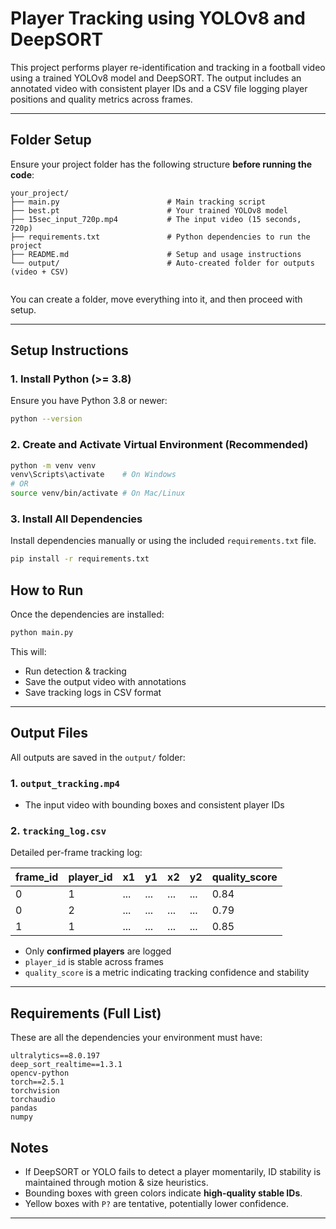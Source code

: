 
# Player Tracking using YOLOv8 and DeepSORT

This project performs player re-identification and tracking in a football video using a trained YOLOv8 model and DeepSORT. The output includes an annotated video with consistent player IDs and a CSV file logging player positions and quality metrics across frames.

---

## Folder Setup

Ensure your project folder has the following structure **before running the code**:

```
your_project/
├── main.py                        # Main tracking script
├── best.pt                        # Your trained YOLOv8 model
├── 15sec_input_720p.mp4           # The input video (15 seconds, 720p)
├── requirements.txt               # Python dependencies to run the project
├── README.md                      # Setup and usage instructions
└── output/                        # Auto-created folder for outputs (video + CSV)


```

You can create a folder, move everything into it, and then proceed with setup.

---

## Setup Instructions

### 1. Install Python (>= 3.8)

Ensure you have Python 3.8 or newer:
```bash
python --version
```

### 2. Create and Activate Virtual Environment (Recommended)

```bash
python -m venv venv
venv\Scripts\activate    # On Windows
# OR
source venv/bin/activate # On Mac/Linux
```

### 3. Install All Dependencies

Install dependencies manually or using the included `requirements.txt` file.

```bash
pip install -r requirements.txt
```


##  How to Run

Once the dependencies are installed:

```bash
python main.py
```

This will:

- Run detection & tracking
- Save the output video with annotations
- Save tracking logs in CSV format

---

## Output Files

All outputs are saved in the `output/` folder:

### 1. `output_tracking.mp4`

- The input video with bounding boxes and consistent player IDs

### 2. `tracking_log.csv`

Detailed per-frame tracking log:

| frame_id | player_id | x1  | y1  | x2  | y2  | quality_score |
|----------|-----------|-----|-----|-----|-----|----------------|
| 0        | 1         | ... | ... | ... | ... | 0.84           |
| 0        | 2         | ... | ... | ... | ... | 0.79           |
| 1        | 1         | ... | ... | ... | ... | 0.85           |

- Only **confirmed players** are logged
- `player_id` is stable across frames
- `quality_score` is a metric indicating tracking confidence and stability

---

## Requirements (Full List)

These are all the dependencies your environment must have:

```
ultralytics==8.0.197
deep_sort_realtime==1.3.1
opencv-python
torch==2.5.1
torchvision
torchaudio
pandas
numpy

```


## Notes

- If DeepSORT or YOLO fails to detect a player momentarily, ID stability is maintained through motion & size heuristics.
- Bounding boxes with green colors indicate **high-quality stable IDs**.
- Yellow boxes with `P?` are tentative, potentially lower confidence.

---
